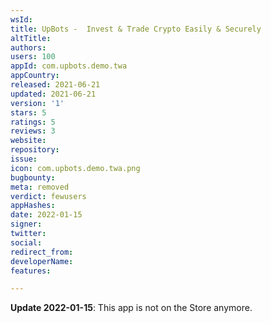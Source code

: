 ```yaml
---
wsId: 
title: UpBots -  Invest & Trade Crypto Easily & Securely
altTitle: 
authors: 
users: 100
appId: com.upbots.demo.twa
appCountry: 
released: 2021-06-21
updated: 2021-06-21
version: '1'
stars: 5
ratings: 5
reviews: 3
website: 
repository: 
issue: 
icon: com.upbots.demo.twa.png
bugbounty: 
meta: removed
verdict: fewusers
appHashes: 
date: 2022-01-15
signer: 
twitter: 
social: 
redirect_from: 
developerName: 
features: 

---
```


**Update 2022-01-15**: This app is not on the Store anymore.
